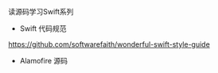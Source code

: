 读源码学习Swift系列

- Swift 代码规范

<https://github.com/softwarefaith/wonderful-swift-style-guide>

- Alamofire 源码